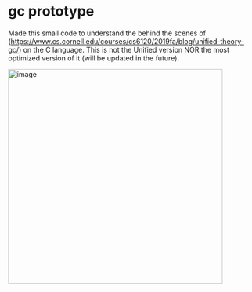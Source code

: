 # gc prototype

Made this small code to understand the behind the scenes of (https://www.cs.cornell.edu/courses/cs6120/2019fa/blog/unified-theory-gc/) on the C language. 
This is not the Unified version NOR the most optimized version of it (will be updated in the future).

<img width="438" alt="image" src="https://github.com/fig-stack/gcproto/assets/115978760/21d04d01-712d-4167-8acd-c87f4c96e29a">

